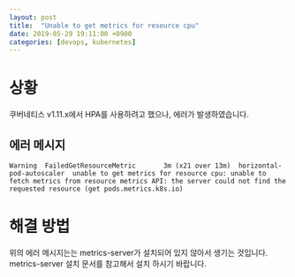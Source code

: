 ```yaml
---
layout: post
title:  "Unable to get metrics for resource cpu"
date: 2019-05-29 19:11:00 +0900
categories: [devops, kubernetes]
---
```


# 상황
쿠버네티스 v1.11.x에서 HPA를 사용하려고 했으나, 에러가 발생하였습니다.
## 에러 메시지
```
Warning  FailedGetResourceMetric       3m (x21 over 13m)  horizontal-pod-autoscaler  unable to get metrics for resource cpu: unable to fetch metrics from resource metrics API: the server could not find the requested resource (get pods.metrics.k8s.io)
```

# 해결 방법
위의 에러 메시지는는 metrics-server가 설치되어 있지 않아서 생기는 것입니다.
metrics-server 설치 문서를 참고해서 설치 하시기 바랍니다.
